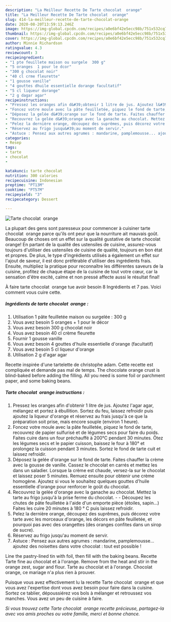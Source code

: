 ```yaml
---
description: "La Meilleur Recette De Tarte chocolat  orange"
title: "La Meilleur Recette De Tarte chocolat  orange"
slug: 414-la-meilleur-recette-de-tarte-chocolat-orange
date: 2020-08-20T13:59:13.246Z
image: https://img-global.cpcdn.com/recipes/a0e6bf42e5ecc98b/751x532cq70/tarte-chocolat-orange-photo-principale-de-la-recette.jpg
thumbnail: https://img-global.cpcdn.com/recipes/a0e6bf42e5ecc98b/751x532cq70/tarte-chocolat-orange-photo-principale-de-la-recette.jpg
cover: https://img-global.cpcdn.com/recipes/a0e6bf42e5ecc98b/751x532cq70/tarte-chocolat-orange-photo-principale-de-la-recette.jpg
author: Minnie Richardson
ratingvalue: 4.3
reviewcount: 3
recipeingredient:
- "1 pte feuillete maison ou surgele  300 g"
- "5 oranges  1 pour le dcor"
- "300 g chocolat noir"
- "40 cl crme fleurette"
- "1 gousse vanille"
- "4 gouttes dhuile essentielle dorange facultatif"
- "5 cl liqueur dorange"
- "2 g dagar agar"
recipeinstructions:
- "Pressez les oranges afin d&#39;obtenir 1 litre de jus. Ajoutez l&#39;agar agar, mélangez et portez à ébullition. Sortez du feu, laissez refroidir puis ajoutez la liqueur d&#39;orange et réservez au frais jusqu&#39;à ce que la préparation soit prise, mais encore souple (environ 1 heure)."
- "Foncez votre moule avec la pâte feuilletée, piquez le fond de tarte, recouvrez de papier sulfurisé et de légumes secs pour faire du poids. Faites cuire dans un four préchauffé à 200°C pendant 30 minutes. Ôtez les légumes secs et le papier cuisson, baissez le four à 180° et prolongez la cuisson pendant 3 minutes. Sortez le fond de tarte cuit et laissez refroidir."
- "Déposez la gelée d&#39;orange sur le fond de tarte. Faites chauffer la crème avec la gousse de vanille. Cassez le chocolat en carrés et mettez les dans un saladier. Lorsque la crème est chaude, versez-la sur le chocolat et laissez poser 5 minutes. Remuez ensuite pour obtenir une crème homogène. Ajoutez si vous le souhaitez quelques gouttes d&#39;huile essentielle d&#39;orange pour renforcer le goût du chocolat."
- "Recouvrez la gelée d&#39;orange avec la ganache au chocolat. Mettez la tarte au frigo jusqu&#39;à la prise ferme du chocolat.  Découpez les chutes de pâte feuilletée à l&#39;aide d&#39;un emporte pièce (étoiles, sapin...) Faites les cuire 20 minutes à 180 ° C puis laissez refroidir."
- "Pelez la dernière orange, découpez des suprêmes, puis décorez votre tarte avec les morceaux d&#39;orange, les décors en pâte feuilletée, et pourquoi pas avec des orangettes (des oranges confites dans un sirop de sucre)."
- "Réservez au frigo jusqu&#39;au moment de servir."
- "Astuce : Pensez aux autres agrumes : mandarine, pamplemousse... ajoutez des noisettes dans votre chocolat : tout est possible !"
categories:
- Resep
tags:
- tarte
- chocolat
- 

katakunci: tarte chocolat  
nutrition: 300 calories
recipecuisine: Indonesian
preptime: "PT13M"
cooktime: "PT57M"
recipeyield: "3"
recipecategory: Dessert

---
```



![Tarte chocolat  orange](https://img-global.cpcdn.com/recipes/a0e6bf42e5ecc98b/751x532cq70/tarte-chocolat-orange-photo-principale-de-la-recette.jpg)

La plupart des gens sont paresseux pour commencer à cuisiner tarte chocolat  orange parce qu'ils ont peur que la nourriture ait mauvais goût. Beaucoup de choses ont un effet sur la qualité gustative de tarte chocolat  orange! En partant de la qualité des ustensiles de cuisine, assurez-vous toujours d'utiliser des ustensiles de cuisine de qualité, toujours en bon état et propres. De plus, le type d'ingrédients utilisés a également un effet sur l'ajout de saveur, il est donc préférable d'utiliser des ingrédients frais. Ensuite, multipliez la pratique pour reconnaître les différentes saveurs de la cuisine, profitez de chaque étape de la cuisine de tout votre cœur, car la sensation d'être excité, calme et non pressé affecte aussi le résultat final!

<!--inarticleads1-->

À faire tarte chocolat  orange tue avoir besoin 8 Ingrédients et 7 pas. Voici comment vous cuire cette.

##### Ingrédients de tarte chocolat  orange :

1. Utilisation 1 pâte feuilletée maison ou surgelée : 300 g
1. Vous avez besoin 5 oranges + 1 pour le décor
1. Vous avez besoin 300 g chocolat noir
1. Vous avez besoin 40 cl crème fleurette
1. Fournir 1 gousse vanille
1. Vous avez besoin 4 gouttes d&#39;huile essentielle d&#39;orange (facultatif)
1. Vous avez besoin 5 cl liqueur d&#39;orange
1. Utilisation 2 g d&#39;agar agar


Recette inspirée d&#39;une tartelette de christophe adam. Cette recette est compliquée et demande pas mal de temps. The chocolate orange crust is blind-baked before adding the filling. All you need is some foil or parchment paper, and some baking beans. 

<!--inarticleads2-->

##### Tarte chocolat  orange instructions :

1. Pressez les oranges afin d&#39;obtenir 1 litre de jus. Ajoutez l&#39;agar agar, mélangez et portez à ébullition. Sortez du feu, laissez refroidir puis ajoutez la liqueur d&#39;orange et réservez au frais jusqu&#39;à ce que la préparation soit prise, mais encore souple (environ 1 heure).
1. Foncez votre moule avec la pâte feuilletée, piquez le fond de tarte, recouvrez de papier sulfurisé et de légumes secs pour faire du poids. Faites cuire dans un four préchauffé à 200°C pendant 30 minutes. Ôtez les légumes secs et le papier cuisson, baissez le four à 180° et prolongez la cuisson pendant 3 minutes. Sortez le fond de tarte cuit et laissez refroidir.
1. Déposez la gelée d&#39;orange sur le fond de tarte. Faites chauffer la crème avec la gousse de vanille. Cassez le chocolat en carrés et mettez les dans un saladier. Lorsque la crème est chaude, versez-la sur le chocolat et laissez poser 5 minutes. Remuez ensuite pour obtenir une crème homogène. Ajoutez si vous le souhaitez quelques gouttes d&#39;huile essentielle d&#39;orange pour renforcer le goût du chocolat.
1. Recouvrez la gelée d&#39;orange avec la ganache au chocolat. Mettez la tarte au frigo jusqu&#39;à la prise ferme du chocolat. -  - Découpez les chutes de pâte feuilletée à l&#39;aide d&#39;un emporte pièce (étoiles, sapin...) Faites les cuire 20 minutes à 180 ° C puis laissez refroidir.
1. Pelez la dernière orange, découpez des suprêmes, puis décorez votre tarte avec les morceaux d&#39;orange, les décors en pâte feuilletée, et pourquoi pas avec des orangettes (des oranges confites dans un sirop de sucre).
1. Réservez au frigo jusqu&#39;au moment de servir.
1. Astuce : Pensez aux autres agrumes : mandarine, pamplemousse... ajoutez des noisettes dans votre chocolat : tout est possible !


Line the pastry-lined tin with foil, then fill with the baking beans. Recette Tarte fine au chocolat et à l&#39;orange. Remove from the heat and stir in the orange zest, sugar and flour. Tarte au chocolat et à l&#39;orange. Chocolat orange, ce mariage n&#39;a plus rien à prouver. 

<!--inarticleads1-->

<p>
Puisque vous avez effectivement lu la recette Tarte chocolat  orange et que vous avez l'expertise dont vous avez besoin pour faire dans la cuisine. Sortez ce tablier, dépoussiérez vos bols à mélanger et retroussez vos manches. Vous avez un peu de cuisine à faire.
</p>

<p>
<i>Si vous trouvez cette Tarte chocolat  orange recette précieuse, partagez-la avec vos amis proches ou votre famille, merci et bonne chance.</i>
</p>
